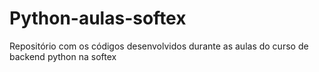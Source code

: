 # Python-aulas-softex
Repositório com os códigos desenvolvidos durante as aulas do curso de backend python na softex
